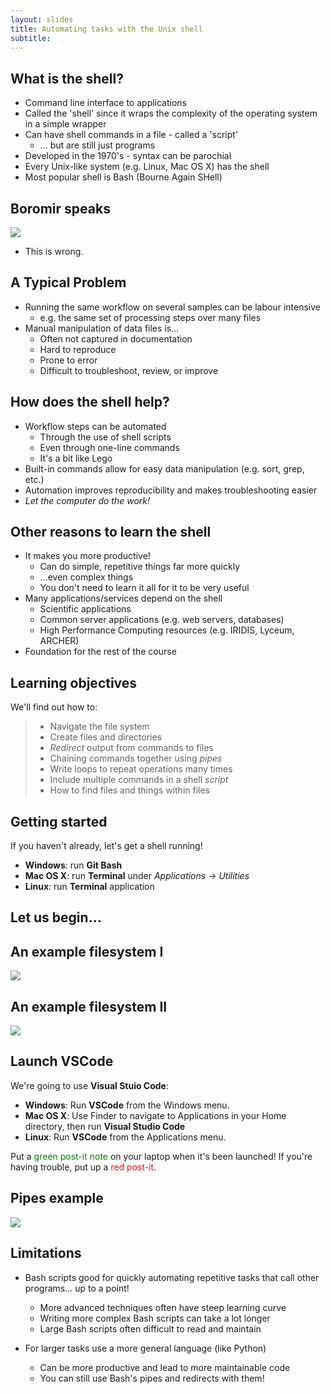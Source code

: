 ```yaml
---
layout: slides
title: Automating tasks with the Unix shell
subtitle: 
---
```


## What is the shell?

- Command line interface to applications
- Called the 'shell' since it wraps the complexity of the operating system in a simple wrapper
- Can have shell commands in a file - called a 'script'
    - ... but are still just programs
- Developed in the 1970's - syntax can be parochial
- Every Unix-like system (e.g. Linux, Mac OS X) has the shell
- Most popular shell is Bash (Bourne Again SHell)

## Boromir speaks

![](img/boromir.png)

- This is wrong.

## A Typical Problem

- Running the same workflow on several samples can be labour intensive
    + e.g. the same set of processing steps over many files
- Manual manipulation of data files is...
    + Often not captured in documentation
    + Hard to reproduce
    + Prone to error
    + Difficult to troubleshoot, review, or improve

## How does the shell help?

- Workflow steps can be automated
    + Through the use of shell scripts
    + Even through one-line commands
    + It's a bit like Lego
- Built-in commands allow for easy data manipulation (e.g. sort, grep, etc.)
- Automation improves reproducibility and makes troubleshooting easier
- *Let the computer do the work!*

## Other reasons to learn the shell

- It makes you more productive!
    + Can do simple, repetitive things far more quickly
    + ...even complex things
    + You don't need to learn it all for it to be very useful
- Many applications/services depend on the shell
    + Scientific applications
    + Common server applications (e.g. web servers, databases)
    + High Performance Computing resources (e.g. IRIDIS, Lyceum, ARCHER)
- Foundation for the rest of the course

## Learning objectives

We'll find out how to:

> * Navigate the file system
> * Create files and directories
> * *Redirect* output from commands to files
> * Chaining commands together using *pipes*
> * Write loops to repeat operations many times
> * Include multiple commands in a shell *script*
> * How to find files and things within files

## Getting started

If you haven't already, let's get a shell running!

- **Windows**: run **Git Bash**
- **Mac OS X**: run **Terminal** under *Applications -> Utilities*
- **Linux**: run **Terminal** application

## Let us begin...

## An example filesystem I

![](img/filesystem.png)

## An example filesystem II

![](img/home-directories.png)

## Launch VSCode

We're going to use **Visual Stuio Code**:

- **Windows**: Run **VSCode** from the Windows menu.
- **Mac OS X**: Use Finder to navigate to Applications in your Home directory, then run **Visual Studio Code**
- **Linux**: Run **VSCode** from the Applications menu.

Put a <span style="color:green">green post-it note</span>  on your laptop when it's been launched! If you're having trouble, put up a <span style="color:red">red post-it</span>.

## Pipes example

![](img/redirects-and-pipes.png)

## Limitations

- Bash scripts good for quickly automating repetitive tasks that call other programs... up to a point!
    + More advanced techniques often have steep learning curve
    + Writing more complex Bash scripts can take a lot longer
    + Large Bash scripts often difficult to read and maintain

- For larger tasks use a more general language (like Python)
    + Can be more productive and lead to more maintainable code
    + You can still use Bash's pipes and redirects with them!
